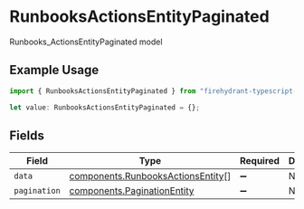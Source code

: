 # RunbooksActionsEntityPaginated

Runbooks_ActionsEntityPaginated model

## Example Usage

```typescript
import { RunbooksActionsEntityPaginated } from "firehydrant-typescript-sdk/models/components";

let value: RunbooksActionsEntityPaginated = {};
```

## Fields

| Field                                                                                  | Type                                                                                   | Required                                                                               | Description                                                                            |
| -------------------------------------------------------------------------------------- | -------------------------------------------------------------------------------------- | -------------------------------------------------------------------------------------- | -------------------------------------------------------------------------------------- |
| `data`                                                                                 | [components.RunbooksActionsEntity](../../models/components/runbooksactionsentity.md)[] | :heavy_minus_sign:                                                                     | N/A                                                                                    |
| `pagination`                                                                           | [components.PaginationEntity](../../models/components/paginationentity.md)             | :heavy_minus_sign:                                                                     | N/A                                                                                    |